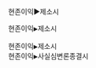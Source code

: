 ﻿<link rel="stylesheet" href="../_res/darkmode.css">

현존이익▶<span class="r">제소시</span>  
<pre>
현존이익▶<span class="r">제소시</span>  

현존이익▶<span class="r">제소시</span>  
현존이익▶<span class="t">사실심변론종결시</span>  
</pre>



